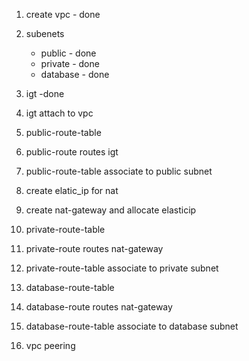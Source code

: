 1. create vpc - done
2. subenets
    - public - done
    - private - done
    - database - done
3. igt -done
4. igt attach to vpc

4. public-route-table
5. public-route routes igt
6. public-route-table associate to public subnet

7. create elatic_ip for nat
8. create nat-gateway and allocate elasticip


9. private-route-table
10. private-route routes nat-gateway
11. private-route-table associate to private subnet

12. database-route-table
13. database-route routes nat-gateway
14. database-route-table associate to database subnet

15. vpc peering
